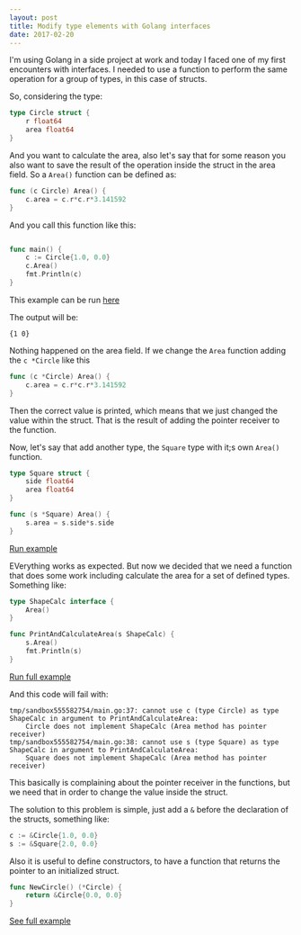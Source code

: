 ```yaml
---
layout: post
title: Modify type elements with Golang interfaces
date: 2017-02-20
---
```


I'm using Golang in a side project at work and today I faced one of my first encounters with interfaces. I needed to use a function to perform the same operation for a group of types, in this case of structs.

So, considering the type:

```go
type Circle struct {
    r float64
    area float64
}
```

And you want to calculate the area, also let's say that for some reason you also want to save the result of the operation inside the struct in the area field. So a `Area()` function can be defined as:

```go
func (c Circle) Area() {
    c.area = c.r*c.r*3.141592
}
```

And you call this function like this: 

```go

func main() {
	c := Circle{1.0, 0.0}
	c.Area()
	fmt.Println(c)
}
```

This example can be run [here](https://play.golang.org/p/lrQVF8Uvaf)

The output will be: 

```
{1 0}
```

Nothing happened on the area field. If we change the `Area` function adding the `c *Circle` like this 

```go
func (c *Circle) Area() {
    c.area = c.r*c.r*3.141592
}
```

Then the correct value is printed, which means that we just changed the value within the struct. That is the result of adding the pointer receiver to the function.

Now, let's say that add another type, the `Square` type with it;s own `Area()` function.

```go
type Square struct {
    side float64
    area float64
}

func (s *Square) Area() {
    s.area = s.side*s.side
}
```
[Run example](https://play.golang.org/p/K5nsLazQb2)

EVerything works as expected. But now we decided that we need a function that does some work including calculate the area for a set of defined types. Something like:

```go
type ShapeCalc interface {
    Area()
}

func PrintAndCalculateArea(s ShapeCalc) {
    s.Area()
    fmt.Println(s)
}
```
[Run full example](https://play.golang.org/p/bVNdE1uP7M)

And this code will fail with:

```
tmp/sandbox555582754/main.go:37: cannot use c (type Circle) as type ShapeCalc in argument to PrintAndCalculateArea:
	Circle does not implement ShapeCalc (Area method has pointer receiver)
tmp/sandbox555582754/main.go:38: cannot use s (type Square) as type ShapeCalc in argument to PrintAndCalculateArea:
	Square does not implement ShapeCalc (Area method has pointer receiver)
```

This basically is complaining about the pointer receiver in the functions, but we need that in order to change the value inside the struct.

The solution to this problem is simple, just add a `&` before the declaration of the structs, something like: 

```go
c := &Circle{1.0, 0.0}
s := &Square{2.0, 0.0}
```

Also it is useful to define constructors, to have a function that returns the pointer to an initialized struct. 

```go
func NewCircle() (*Circle) {
	return &Circle{0.0, 0.0}
}
```
[See full example](https://play.golang.org/p/5eytxTJqUN)
